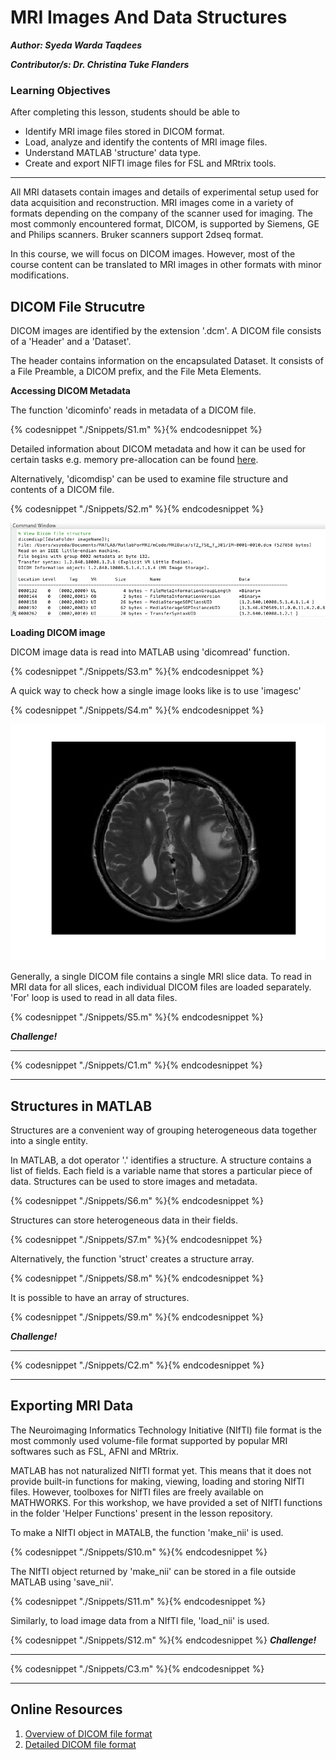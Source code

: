 # MRI Images And Data Structures

***Author: Syeda Warda Taqdees***

***Contributor/s: Dr. Christina Tuke Flanders***


### Learning Objectives

After completing this lesson, students should be able to

*   Identify MRI image files stored in DICOM format.
*   Load, analyze and identify the contents of MRI image files.
*   Understand MATLAB 'structure' data type.
*   Create and export NIFTI image files for FSL and MRtrix tools.  
_______________________________________________________________

All MRI datasets contain images and details of experimental setup used for data acquisition and reconstruction. MRI images come in a variety of formats depending on the company of the scanner used for imaging. The most commonly encountered format, DICOM, is supported by Siemens, GE and Philips scanners. Bruker scanners support 2dseq format. 

In this course, we will focus on DICOM images. However, most of the course content can be translated to MRI images in other formats with minor modifications.

## DICOM File Strucutre

DICOM images are identified by the extension '.dcm'. A DICOM file consists of a 'Header' and a 'Dataset'. 

The header contains information on the encapsulated Dataset. It consists of a File Preamble, a DICOM prefix, and the File Meta Elements. 

**Accessing DICOM Metadata**

The function 'dicominfo' reads in metadata of a DICOM file.

 {% codesnippet "./Snippets/S1.m" %}{% endcodesnippet %}

Detailed information about DICOM metadata  and how it can be used for certain tasks e.g. memory pre-allocation can be found [here](http://au.mathworks.com/company/newsletters/articles/accessing-data-in-dicom-files.html).

Alternatively, 'dicomdisp' can be used to examine file structure and contents of a DICOM file.

{% codesnippet "./Snippets/S2.m" %}{% endcodesnippet %}

![](./BookImages/DicomInfoImg.tiff)

**Loading DICOM image**

DICOM image data is read into MATLAB using 'dicomread' function.

{% codesnippet "./Snippets/S3.m" %}{% endcodesnippet %}

A quick way to check how a single image looks like is to use 'imagesc'

{% codesnippet "./Snippets/S4.m" %}{% endcodesnippet %}

![](./BookImages/SingleBrainSlice.tiff)

Generally, a single DICOM file contains a single MRI slice data. To read in MRI data for all slices, each individual DICOM files are loaded separately. 'For' loop is used to read in all data files. 

{% codesnippet "./Snippets/S5.m" %}{% endcodesnippet %}

***Challenge!***
_________________________________________________________________
{% codesnippet "./Snippets/C1.m" %}{% endcodesnippet %}
_________________________________________________________________

## Structures in MATLAB

Structures are a convenient way of grouping heterogeneous data together into a single entity.

In MATLAB, a dot operator '.' identifies a structure. A structure contains a list of fields. Each field is a variable name that stores a particular piece of data. Structures can be used to store images and metadata.
 
{% codesnippet "./Snippets/S6.m" %}{% endcodesnippet %}

Structures can store heterogeneous data in their fields.

{% codesnippet "./Snippets/S7.m" %}{% endcodesnippet %}

Alternatively, the function 'struct' creates a structure array.

{% codesnippet "./Snippets/S8.m" %}{% endcodesnippet %}
 
 It is possible to have an array of structures. 

{% codesnippet "./Snippets/S9.m" %}{% endcodesnippet %}

***Challenge!***
_________________________________________________________________
{% codesnippet "./Snippets/C2.m" %}{% endcodesnippet %}
__________________________________________________________________


## Exporting MRI Data

The Neuroimaging Informatics Technology Initiative (NIfTI) file format is the most commonly used volume-file format supported by popular MRI softwares such as FSL, AFNI and MRtrix. 

MATLAB has not naturalized NIfTI format yet. This means that it does not provide built-in functions for making, viewing, loading and storing NIfTI files. However, toolboxes for NIfTI files are freely available on MATHWORKS. For this workshop, we have provided a set of NIfTI functions in the folder 'Helper Functions' present in the lesson repository. 

To make a NIfTI object in MATALB, the function 'make_nii' is used. 

{% codesnippet "./Snippets/S10.m" %}{% endcodesnippet %}

The NIfTI object returned by 'make_nii' can be stored in a file outside MATLAB using 'save_nii'.

{% codesnippet "./Snippets/S11.m" %}{% endcodesnippet %}

Similarly, to load image data from a NIfTI file, 'load_nii' is used. 

{% codesnippet "./Snippets/S12.m" %}{% endcodesnippet %}
***Challenge!***
_________________________________________________________________
{% codesnippet "./Snippets/C3.m" %}{% endcodesnippet %}
_________________________________________________________________


## Online Resources

1. [Overview of DICOM file format](https://www.leadtools.com/help/leadtools/v19/dicom/clib/introstruct.html)
2. [Detailed DICOM file format](http://dicom.nema.org/dicom/2013/output/chtml/part10/PS3.10.html)







